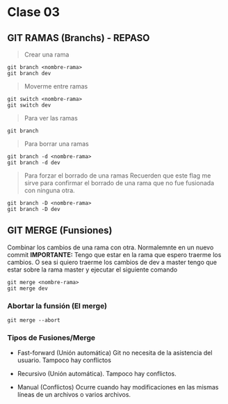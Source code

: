 # Clase 03
## GIT RAMAS (Branchs) - REPASO

> Crear una rama

    git branch <nombre-rama>
    git branch dev

> Moverme entre ramas

    git switch <nombre-rama>
    git switch dev

> Para ver las ramas

    git branch

> Para borrar una ramas

    git branch -d <nombre-rama>
    git branch -d dev

> Para forzar el borrado de una ramas
Recuerden que este flag me sirve para confirmar el borrado de una rama que no fue fusionada con ninguna otra.

    git branch -D <nombre-rama>
    git branch -D dev

## GIT MERGE (Funsiones)
Combinar los cambios de una rama con otra. Normalemnte en un nuevo commit
**IMPORTANTE:** Tengo que estar en la rama que espero traerme los cambios. O sea si quiero traerme los cambios de dev a master tengo que estar sobre la rama master y ejecutar el siguiente comando

    git merge <nombre-rama>
    git merge dev

### Abortar la funsión (El merge)

    git merge --abort

### Tipos de Fusiones/Merge

* Fast-forward (Unión automática) Git no necesita de la asistencia del usuario. Tampoco hay conflictos

* Recursivo (Unión automática). Tampoco hay conflictos.

* Manual (Conflictos) Ocurre cuando hay modificaciones en las mismas líneas de un archivos o varios archivos.

